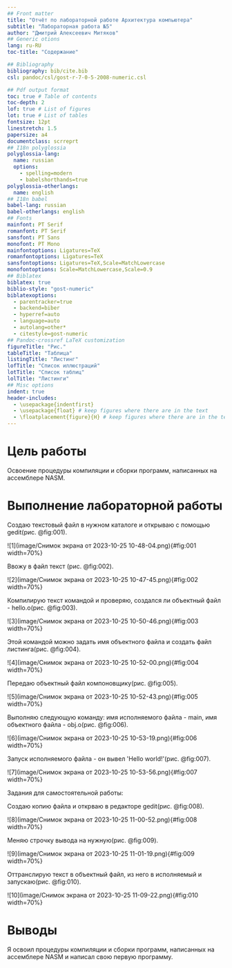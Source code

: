 ```yaml
---
## Front matter
title: "Отчёт по лабораторной работе Архитектура компьютера"
subtitle: "Лабораторная работа №5"
author: "Дмитрий Алексеевич Митяков"
## Generic otions
lang: ru-RU
toc-title: "Содержание"

## Bibliography
bibliography: bib/cite.bib
csl: pandoc/csl/gost-r-7-0-5-2008-numeric.csl

## Pdf output format
toc: true # Table of contents
toc-depth: 2
lof: true # List of figures
lot: true # List of tables
fontsize: 12pt
linestretch: 1.5
papersize: a4
documentclass: scrreprt
## I18n polyglossia
polyglossia-lang:
  name: russian
  options:
	- spelling=modern
	- babelshorthands=true
polyglossia-otherlangs:
  name: english
## I18n babel
babel-lang: russian
babel-otherlangs: english
## Fonts
mainfont: PT Serif
romanfont: PT Serif
sansfont: PT Sans
monofont: PT Mono
mainfontoptions: Ligatures=TeX
romanfontoptions: Ligatures=TeX
sansfontoptions: Ligatures=TeX,Scale=MatchLowercase
monofontoptions: Scale=MatchLowercase,Scale=0.9
## Biblatex
biblatex: true
biblio-style: "gost-numeric"
biblatexoptions:
  - parentracker=true
  - backend=biber
  - hyperref=auto
  - language=auto
  - autolang=other*
  - citestyle=gost-numeric
## Pandoc-crossref LaTeX customization
figureTitle: "Рис."
tableTitle: "Таблица"
listingTitle: "Листинг"
lofTitle: "Список иллюстраций"
lotTitle: "Список таблиц"
lolTitle: "Листинги"
## Misc options
indent: true
header-includes:
  - \usepackage{indentfirst}
  - \usepackage{float} # keep figures where there are in the text
  - \floatplacement{figure}{H} # keep figures where there are in the text
---
```


# Цель работы

Освоение процедуры компиляции и сборки программ, написанных на ассемблере NASM.

# Выполнение лабораторной работы


Создаю текстовый файл в нужном каталоге и открываю с помощью gedit(рис. @fig:001).

![1](image/Снимок экрана от 2023-10-25 10-48-04.png){#fig:001 width=70%}

Ввожу в файл текст (рис. @fig:002).

![2](image/Снимок экрана от 2023-10-25 10-47-45.png){#fig:002 width=70%}

Компилирую текст командой и проверяю, создался ли объектный файл - hello.o(рис. @fig:003).

![3](image/Снимок экрана от 2023-10-25 10-50-46.png){#fig:003 width=70%}

Этой командой можно задать имя объектного файла и создать файл листинга(рис. @fig:004).

![4](image/Снимок экрана от 2023-10-25 10-52-00.png){#fig:004 width=70%}

Передаю объектный файл компоновщику(рис. @fig:005).

![5](image/Снимок экрана от 2023-10-25 10-52-43.png){#fig:005 width=70%}

Выполняю следующую команду: имя исполняемого файла - main, имя объектного файла - obj.o(рис. @fig:006).

![6](image/Снимок экрана от 2023-10-25 10-53-19.png){#fig:006 width=70%}

Запуск исполняемого файла - он вывел 'Hello world!'(рис. @fig:007).

![7](image/Снимок экрана от 2023-10-25 10-53-56.png){#fig:007 width=70%}

Задания для самостоятельной работы:

Создаю копию файла и открваю в редакторе gedit(рис. @fig:008).

![8](image/Снимок экрана от 2023-10-25 11-00-52.png){#fig:008 width=70%}

Меняю строчку вывода на нужную(рис. @fig:009).

![9](image/Снимок экрана от 2023-10-25 11-01-19.png){#fig:009 width=70%}

Оттранслирую текст в объектный файл, из него в исполняемый и запускаю(рис. @fig:010).

![10](image/Снимок экрана от 2023-10-25 11-09-22.png){#fig:010 width=70%}

# Выводы

Я освоил процедуры компиляции и сборки программ, написанных на ассемблере NASM и написал свою первую программу.


